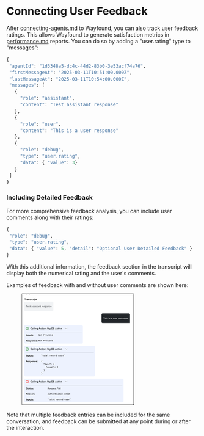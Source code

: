 # Connecting User Feedback

After [connecting-agents.md](connecting-agents.md "mention") to Wayfound, you can also track user feedback ratings. This allows Wayfound to generate satisfaction metrics in [performance.md](../manager/performance.md "mention") reports. You can do so by adding a "user.rating" type to "messages":

```python
{
 "agentId": "1d3348a5-dc4c-44d2-83b0-3e53acf74a76",
 "firstMessageAt": "2025-03-11T10:51:00.000Z",
 "lastMessageAt": "2025-03-11T10:54:00.000Z",
 "messages": [
   {
     "role": "assistant",
     "content": "Test assistant response"
   },
   {
     "role": "user",
     "content": "This is a user response"
   },
   {
     "role": "debug",
     "type": "user.rating",
     "data": { "value": 3}
   }
 ]
}
```

### Including Detailed Feedback

For more comprehensive feedback analysis, you can include user comments along with their ratings:

```python
{
 "role": "debug",
 "type": "user.rating",
 "data": { "value": 5, "detail": "Optional User Detailed Feedback" }
}
```

With this additional information, the feedback section in the transcript will display both the numerical rating and the user's comments.

Examples of feedback with and without user comments are shown here:

<figure><img src="../.gitbook/assets/image (14).png" alt=""><figcaption></figcaption></figure>

Note that multiple feedback entries can be included for the same conversation, and feedback can be submitted at any point during or after the interaction.
